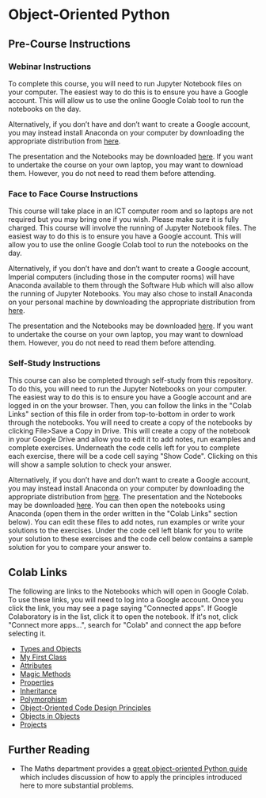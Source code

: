 # Object-Oriented Python

## Pre-Course Instructions

### Webinar Instructions

To complete this course, you will need to run Jupyter Notebook files on your computer. The easiest way to do this is to ensure you have a Google account. This will allow us to use the online Google Colab tool to run the notebooks on the day.

Alternatively, if you don’t have and don’t want to create a Google account, you may instead install Anaconda on your computer by downloading the appropriate distribution from [here](https://www.anaconda.com/distribution/).

The presentation and the Notebooks may be downloaded [here](https://github.com/coolernato/Object-Oriented-Python/archive/refs/heads/master.zip). If you want to undertake the course on your own laptop, you may want to download them. However, you do not need to read them before attending.

### Face to Face Course Instructions

This course will take place in an ICT computer room and so laptops are not required but you may bring one if you wish. Please make sure it is fully charged. This course will involve the running of Jupyter Notebook files. The easiest way to do this is to ensure you have a Google account. This will allow you to use the online Google Colab tool to run the notebooks on the day.

Alternatively, if you don’t have and don’t want to create a Google account, Imperial computers (including those in the computer rooms) will have Anaconda available to them through the Software Hub which will also allow the running of Jupyter Notebooks. You may also chose to install Anaconda on your personal machine by downloading the appropriate distribution from [here](https://www.anaconda.com/distribution/).

The presentation and the Notebooks may be downloaded [here](https://github.com/coolernato/Object-Oriented-Python/archive/refs/heads/master.zip). If you want to undertake the course on your own laptop, you may want to download them. However, you do not need to read them before attending.

### Self-Study Instructions

This course can also be completed through self-study from this repository. To do this, you will need to run the Jupyter Notebooks on your computer. The easiest way to do this is to ensure you have a Google account and are logged in on the your browser. Then, you can follow the links in the "Colab Links" section of this file in order from top-to-bottom in order to work through the notebooks. You will need to create a copy of the notebooks by clicking File>Save a Copy in Drive. This will create a copy of the notebook in your Google Drive and allow you to edit it to add notes, run examples and complete exercises. Underneath the code cells left for you to complete each exercise, there will be a code cell saying "Show Code". Clicking on this will show a sample solution to check your answer.

Alternatively, if you don’t have and don’t want to create a Google account, you may instead install Anaconda on your computer by downloading the appropriate distribution from [here](https://www.anaconda.com/distribution/). The presentation and the Notebooks may be downloaded [here](https://github.com/coolernato/Object-Oriented-Python/archive/refs/heads/master.zip). You can then open the notebooks using Anaconda (open them in the order written in the "Colab Links" section below). You can edit these files to add notes, run examples or write your solutions to the exercises. Under the code cell left blank for you to write your solution to these exercises and the code cell below contains a sample solution for you to compare your answer to.

## Colab Links

The following are links to the Notebooks which will open in Google Colab. To use these links, you will need to log into a Google account. Once you click the link, you may see a page saying "Connected apps". If Google Colaboratory is in the list, click it to open the notebook. If it's not, click "Connect more apps...", search for "Colab" and connect the app before selecting it.

* [Types and Objects](<https://colab.research.google.com/github/coolernato/Object-Oriented-Python/blob/master/Types and Objects.ipynb>)
* [My First Class](<https://colab.research.google.com/github/coolernato/Object-Oriented-Python/blob/master/My First Class.ipynb>)
* [Attributes](<https://colab.research.google.com/github/coolernato/Object-Oriented-Python/blob/master/Attributes.ipynb>)
* [Magic Methods](<https://colab.research.google.com/github/coolernato/Object-Oriented-Python/blob/master/Magic Methods.ipynb>)
* [Properties](<https://colab.research.google.com/github/coolernato/Object-Oriented-Python/blob/master/Properties.ipynb>)
* [Inheritance](<https://colab.research.google.com/github/coolernato/Object-Oriented-Python/blob/master/Inheritance.ipynb>)
* [Polymorphism](<https://colab.research.google.com/github/coolernato/Object-Oriented-Python/blob/master/Polymorphism.ipynb>)
* [Object-Oriented Code Design Principles](<https://colab.research.google.com/github/coolernato/Object-Oriented-Python/blob/master/Object-Oriented Code Design Principles.ipynb>)
* [Objects in Objects](<https://colab.research.google.com/github/coolernato/Object-Oriented-Python/blob/master/Objects in Objects.ipynb>)
* [Projects](<https://colab.research.google.com/github/coolernato/Object-Oriented-Python/blob/master/Projects.ipynb>)

## Further Reading

* The Maths department provides a [great object-oriented Python guide](https://object-oriented-python.github.io/) which includes discussion of how to apply the principles introduced here to more substantial problems.
